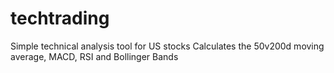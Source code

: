 # techtrading
Simple technical analysis tool for US stocks
Calculates the 50v200d moving average, MACD, RSI and Bollinger Bands
